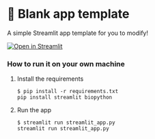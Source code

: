 # 🎈 Blank app template

A simple Streamlit app template for you to modify!

[![Open in Streamlit](https://static.streamlit.io/badges/streamlit_badge_black_white.svg)](https://blank-app-template.streamlit.app/)

### How to run it on your own machine

1. Install the requirements

   ```
   $ pip install -r requirements.txt
   pip install streamlit biopython

   ```

2. Run the app

   ```
   $ streamlit run streamlit_app.py
   streamlit run streamlit_app.py

   ```
